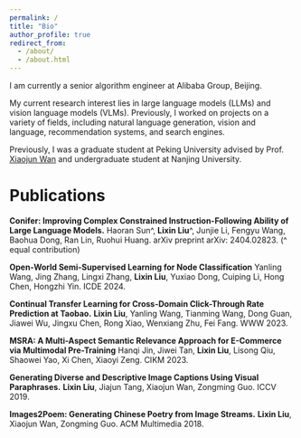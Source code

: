 ```yaml
---
permalink: /
title: "Bio"
author_profile: true
redirect_from: 
  - /about/
  - /about.html
---
```


I am currently a senior algorithm engineer at Alibaba Group, Beijing.

My current research interest lies in large language models (LLMs) and vision language models (VLMs). Previously, I worked on projects on a variety of fields, including natural language generation, vision and language, recommendation systems, and search engines.

Previously, I was a graduate student at Peking University advised by Prof. [Xiaojun Wan](https://wanxiaojun.github.io) and undergraduate student at Nanjing University.

Publications
======
**Conifer: Improving Complex Constrained Instruction-Following Ability of Large Language Models.**
Haoran Sun^, **Lixin Liu**^, Junjie Li, Fengyu Wang, Baohua Dong, Ran Lin, Ruohui Huang. arXiv preprint arXiv: 2404.02823. (^ equal contribution)

**Open-World Semi-Supervised Learning for Node Classification**
Yanling Wang, Jing Zhang, Lingxi Zhang, **Lixin Liu**, Yuxiao Dong, Cuiping Li, Hong Chen, Hongzhi Yin. ICDE 2024.

**Continual Transfer Learning for Cross-Domain Click-Through Rate Prediction at Taobao.**
**Lixin Liu**, Yanling Wang, Tianming Wang, Dong Guan, Jiawei Wu, Jingxu Chen, Rong Xiao, Wenxiang Zhu, Fei Fang. WWW 2023. 

**MSRA: A Multi-Aspect Semantic Relevance Approach for E-Commerce via Multimodal Pre-Training**
Hanqi Jin, Jiwei Tan, **Lixin Liu**, Lisong Qiu, Shaowei Yao, Xi Chen, Xiaoyi Zeng. CIKM 2023.

**Generating Diverse and Descriptive Image Captions Using Visual Paraphrases.**
**Lixin Liu**, Jiajun Tang, Xiaojun Wan, Zongming Guo. ICCV 2019. 

**Images2Poem: Generating Chinese Poetry from Image Streams.**
**Lixin Liu**, Xiaojun Wan, Zongming Guo. ACM Multimedia 2018. 







